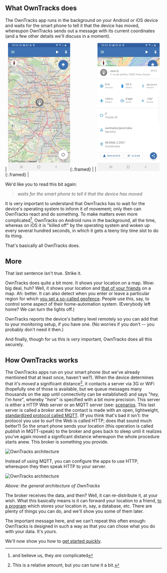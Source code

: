 ## What OwnTracks does

The OwnTracks app runs in the background on your Android or iOS device and waits for the smart phone to tell it that the device has moved, whereupon OwnTracks sends out a message with its current coordinates (and a few other details we'll discuss in a moment).

| ![Android map with user's avatar showing](images/android-paris.jpg){:.framed} | | ![Android map with user's details open](images/android-detail-jane.jpg){:.framed} |


We'd like you to read this bit again:

> _waits for the smart phone to tell it that the device has moved_

It is very important to understand that OwnTracks has to wait for the device's operating system to inform it of movement; only then can OwnTracks react and do something. To make matters even more complicated[^1], OwnTracks on Android runs in the background, all the time, whereas on iOS it is "killed off" by the operating system and woken up every several hundred seconds, in which it gets a teeny tiny time slot to do its thing.

That's basically all OwnTracks does.

## More

That last sentence isn't true. Strike it.

OwnTracks does quite a bit more. It shows your location on a map. Wow: big deal, huh? Well, it shows your location and [that of your friends](../features/friends.md) on a map. Ah: better. It can also detect when you enter or leave a particular region for which [you set a so-called geofence](waypoints.md). People use this, say, to control some aspect of their home-automation system. (Everybody left home? We can turn the lights off.)

OwnTracks reports the device's battery level remotely so you can add that to your monitoring setup, if you have one. (No worries if you don't -- you probably don't need it then.)

And finally, though for us this is *very* important, OwnTracks does all this securely.

[^1]: and believe us, they *are* complicated


## How OwnTracks works

The OwnTracks apps run on your smart phone (but we've already mentioned that at least once, haven't we?). When the device determines that it's _moved_ a significant distance[^2], it contacts a server via 3G or WiFi (hopefully one of those is available, but we queue messages many thousands on the app until connectivity can be established) and says "_hey, I'm here_", whereby "_here_" is specified with a bit more precision. This server is either a HTTP Web server or an MQTT server (see: [scenarios](scenarios.md). This last server is called a _broker_ and the contact is made with an open, lightweight, [standardized protocol called MQTT](../tech/mqtt.md). (If you think that's bad it isn't: the protocol you use to surf the Web is called HTTP; does that sound much better?) So the smart phone sends your location (this operation is called _publish_ in MQTT-speak) to the broker and goes back to sleep until it realizes you've again moved a significant distance whereupon the whole procedure starts anew. This broker is something you provide.

![OwnTracks architecture](images/owntracks-iotconf-arch.png)

Instead of using MQTT, you can configure the apps to use HTTP, whereupon they then speak HTTP to your server.

![OwnTracks architecture](images/owntracks-iotconf-http-arch.png)

*Above: the general architecture of OwnTracks*

The broker receives the data, and then? Well, it can re-distribute it, at your wish. What this basically means is it can forward your location to a friend, [to a program](clients.md) which stores your location in, say, a database, etc. There are plenty of things you can do, and we'll show you some of them later.

The important message here, and we can't repeat this often enough: OwnTracks is designed in such a way as that you can chose what you do with your data. It's *yours*.

We'll now show you how to [get started quickly](quicksetup.md).

[^2]: This is a relative amount, but you can tune it a bit.
